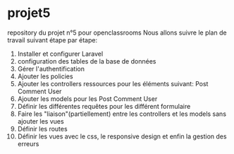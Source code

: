 # projet5
repository du projet n°5 pour openclassrooms
Nous allons suivre le plan de travail suivant étape par étape:
1) Installer et configurer Laravel
2) configuration des tables de la base de données 
3) Gérer l'authentification 
4) Ajouter les policies 
5) Ajouter les controllers ressources pour les éléments suivant: Post Comment User
6) Ajouter les models pour les Post Comment User
7) Définir les différentes requêtes pour les différent formulaire
8) Faire les "liaison"(partiellement) entre les controllers et les models sans ajouter les vues 
9) Définir les routes 
10) Définir les vues avec le css, le responsive design et enfin la gestion des erreurs
